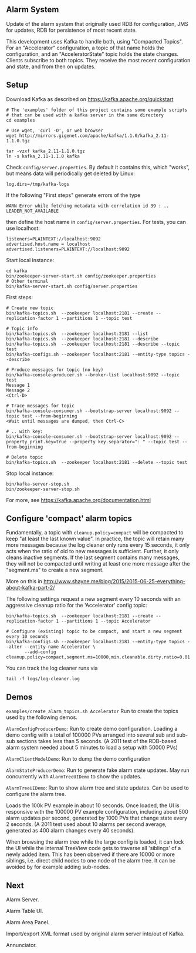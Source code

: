 Alarm System
------------

Update of the alarm system that originally used RDB for configuration,
JMS for updates, RDB for persistence of most recent state.
 
This development uses Kafka to handle both, using "Compacted Topics".
For an "Accelerator" configuration, a topic of that name holds the configuration,
and an "AcceleratorState" topic holds the state changes.
Clients subscribe to both topics.
They receive the most recent configuration and state, and from then on updates. 


Setup
-----

Download Kafka as described on https://kafka.apache.org/quickstart

    # The 'examples' folder of this project contains some example scripts
    # that can be used with a kafka server in the same directory
    cd examples
    
    # Use wget, 'curl -O', or web browser
    wget http://mirrors.gigenet.com/apache/kafka/1.1.0/kafka_2.11-1.1.0.tgz

    tar -vzxf kafka_2.11-1.1.0.tgz
    ln -s kafka_2.11-1.1.0 kafka
    
Check `config/server.properties`. By default it contains this, which "works",
but means data will periodically get deleted by Linux:

    log.dirs=/tmp/kafka-logs


If the following "First steps" generate errors of the type

    WARN Error while fetching metadata with correlation id 39 : .. LEADER_NOT_AVAILABLE
    
then define the host name in  `config/server.properties`.
For tests, you can use localhost:

    listeners=PLAINTEXT://localhost:9092
    advertised.host.name = localhost
    advertised.listeners=PLAINTEXT://localhost:9092


Start local instance:
    
    cd kafka
    bin/zookeeper-server-start.sh config/zookeeper.properties
    # Other terminal
    bin/kafka-server-start.sh config/server.properties
    
First steps:

    # Create new topic
    bin/kafka-topics.sh  --zookeeper localhost:2181 --create --replication-factor 1 --partitions 1 --topic test
    
    # Topic info
    bin/kafka-topics.sh  --zookeeper localhost:2181 --list
    bin/kafka-topics.sh  --zookeeper localhost:2181 --describe
    bin/kafka-topics.sh  --zookeeper localhost:2181 --describe --topic test
    bin/kafka-configs.sh --zookeeper localhost:2181 --entity-type topics --describe
    
    # Produce messages for topic (no key) 
    bin/kafka-console-producer.sh --broker-list localhost:9092 --topic test
    Message 1
    Message 2
    <Ctrl-D>

    # Trace messages for topic
    bin/kafka-console-consumer.sh --bootstrap-server localhost:9092 --topic test --from-beginning
    <Wait until messages are dumped, then Ctrl-C>

    # .. with key:
    bin/kafka-console-consumer.sh --bootstrap-server localhost:9092 --property print.key=true --property key.separator=": " --topic test --from-beginning

    # Delete topic
    bin/kafka-topics.sh  --zookeeper localhost:2181 --delete --topic test


Stop local instance:

    bin/kafka-server-stop.sh 
    bin/zookeeper-server-stop.sh
    
For more, see https://kafka.apache.org/documentation.html
    

Configure 'compact' alarm topics
--------------------------------

Fundamentally, a topic with `cleanup.policy=compact` will be compacted to keep "at least the last known value".
In practice, the topic will retain many more messages because the log cleaner only runs
every 15 seconds, it only acts when the ratio of old to new messages is sufficient.
Further, it only cleans inactive segments.
If the last segment contains many messages, they will not be compacted until
writing at least one more message after the "segment.ms" to create a new segment.

More on this in http://www.shayne.me/blog/2015/2015-06-25-everything-about-kafka-part-2/

The following settings request a new segment every 10 seconds with an aggressive cleanup ratio for the 'Accelerator' config topic:

    bin/kafka-topics.sh  --zookeeper localhost:2181 --create --replication-factor 1 --partitions 1 --topic Accelerator

    # Configure (existing) topic to be compact, and start a new segment every 10 seconds
    bin/kafka-configs.sh --zookeeper localhost:2181 --entity-type topics --alter --entity-name Accelerator \
           --add-config cleanup.policy=compact,segment.ms=10000,min.cleanable.dirty.ratio=0.01

You can track the log cleaner runs via

    tail -f logs/log-cleaner.log



Demos
-----

`examples/create_alarm_topics.sh Accelerator`
Run to create the topics used by the following demos.

`AlarmConfigProducerDemo`: Run to create demo configuration.
Loading a demo config with a total of 100000 PVs arranged into several sub and sub-sub sections
takes less than 5 seconds.
(A 2011 test of the RDB-based alarm system needed about 5 minutes to load a setup with 50000 PVs)

`AlarmClientModelDemo`: Run to dump the demo configuration

`AlarmStateProducerDemo`: Run to generate fake alarm state updates.
May run concurrently with `AlarmTreeUIDemo` to show the updates.

`AlarmTreeUIDemo`: Run to show alarm tree and state updates.
Can be used to configure the alarm tree.

Loads the 100k PV example in about 10 seconds.
Once loaded, the UI is responsive with the 100000 PV example configuration,
including about 500 alarm updates per second, generated by 1000 PVs that change state every 2 seconds.
(A 2011 test used about 10 alarms per second average, generated as 400 alarm changes every 40 seconds).

When browsing the alarm tree while the large config is loaded,
it can lock the UI while the internal TreeView code gets to traverse all 'siblings' of a newly added item.
This has been observed if there are 10000 or more siblings, i.e. direct child nodes to one node of the alarm tree.
It can be avoided by for example adding sub-nodes.



Next
----

Alarm Server.

Alarm Table UI.

Alarm Area Panel.

Import/export XML format used by original alarm server into/out of Kafka.

Annunciator.
